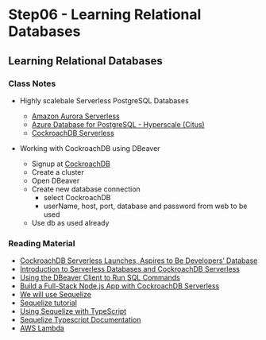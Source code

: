 # Step06 - Learning Relational Databases

## Learning Relational Databases

### Class Notes

- Highly scalebale Serverless PostgreSQL Databases

  - [Amazon Aurora Serverless](https://aws.amazon.com/rds/aurora/serverless/)
  - [Azure Database for PostgreSQL - Hyperscale (Citus)](https://docs.microsoft.com/en-gb/azure/postgresql/hyperscale/)
  - [CockroachDB Serverless](https://www.cockroachlabs.com/blog/how-we-built-cockroachdb-serverless/)

- Working with CockroachDB using DBeaver
  - Signup at [CockroachDB](https://cockroachlabs.cloud/)
  - Create a cluster
  - Open DBeaver
  - Create new database connection
    - select CockroachDB
    - userName, host, port, database and password from web to be used
  - Use db as used already

### Reading Material

- [CockroachDB Serverless Launches, Aspires to Be Developers’ Database](https://university.cockroachlabs.com/courses/intro-to-serverless/)
- [Introduction to Serverless Databases and CockroachDB Serverless](https://www.youtube.com/watch?v=xFv-TeIroV8&ab_channel=ChuckSeverance)
- [Using the DBeaver Client to Run SQL Commands](https://www.youtube.com/watch?v=xFv-TeIroV8&ab_channel=ChuckSeverance)
- [Build a Full-Stack Node.js App with CockroachDB Serverless](https://www.cockroachlabs.com/blog/full-stack-node-app/)
- [We will use Sequelize](https://sequelize.org/master/)
- [Sequelize tutorial](https://zetcode.com/javascript/sequelize/)
- [Using Sequelize with TypeScript](https://blog.logrocket.com/using-sequelize-with-typescript/)
- [Sequelize Typescript Documentation](https://sequelize.org/master/manual/typescript.html)
- [AWS Lambda](https://github.com/sequelize/sequelize/pull/12642)

